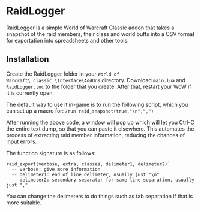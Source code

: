 # RaidLogger
RaidLogger is a simple World of Warcraft Classic addon that takes a snapshot of the raid members, their class and world buffs into a CSV format for exportation into spreadsheets and other tools.

## Installation
Create the RaidLogger folder in your `World of Warcraft\_classic_\Interface\AddOns` directory. Download `main.lua` and `RaidLogger.toc` to the folder that you create. After that, restart your WoW if it is currently open.

The default way to use it in-game is to run the following script, which you can set up a macro for: `/run raid_snapshot(true,"\n",",")`

After running the above code, a window will pop up which will let you Ctrl-C the entire text dump, so that you can paste it elsewhere. This automates the process of extracting raid member information, reducing the chances of input errors.

The function signature is as follows:
```
raid_export(verbose, extra, classes, delimeter1, delimeter2)`
  -- verbose: give more information
  -- delimeter1: end of line delimeter, usually just "\n"
  -- delimeter2: secondary separator for same-line separation, usually just ","
```
You can change the delimeters to do things such as tab separation if that is more suitable.

